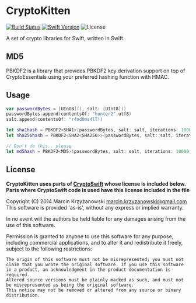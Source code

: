 # CryptoKitten

[![Build Status](https://travis-ci.org/CryptoKitten/PBKDF2.svg?branch=master)](https://travis-ci.org/CryptoKitten/PBKDF2)
[![Swift Version](https://img.shields.io/badge/swift-3.0-orange.svg)](https://swift.org)
![License](https://img.shields.io/github/license/CryptoKitten/PBKDF2.svg)

A set of crypto libraries for Swift, written in Swift.
 
## MD5
 
PBKDF2 is a library that provides PBKDF2 key derivation support on top of CryptoEssentials using your preferred hashing function with HMAC.

## Usage

```swift
var passwordBytes = [UInt8](), salt: [UInt8]()
passwordBytes.append(contentsOf: "hunter2".utf8)
salt.append(contentsOf: "r4nd0ms4lT!)

let sha1hash = PBKDF2<SHA1>(passwordBytes, salt: salt, iterations: 10000)
let sha256hash = PBKDF2<SHA2<SHA256>>(passwordBytes, salt: salt, iterations: 10000)

// Don't do this.. please
let md5hash = PBKDF2<MD5>(passwordBytes, salt: salt, iterations: 10000)
```

## License

**CryptoKitten uses parts of [CryptoSwift](https://github.com/krzyzanowskim/CryptoSwift) whose license is included below.
Parts where CryptoSwift code is used have this license included in the file**

Copyright (C) 2014 Marcin Krzyżanowski marcin.krzyzanowski@gmail.com This software is provided 'as-is', without any express or implied warranty.

In no event will the authors be held liable for any damages arising from the use of this software.

Permission is granted to anyone to use this software for any purpose, including commercial applications, and to alter it and redistribute it freely, subject to the following restrictions:

    The origin of this software must not be misrepresented; you must not claim that you wrote the original software. If you use this software in a product, an acknowledgment in the product documentation is required.
    Altered source versions must be plainly marked as such, and must not be misrepresented as being the original software.
    This notice may not be removed or altered from any source or binary distribution.

